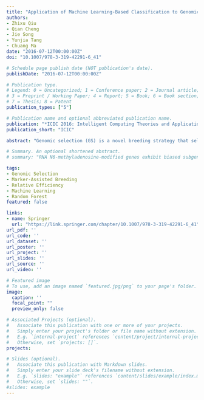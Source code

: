 ```yaml
---
title: "Application of Machine Learning-Based Classification to Genomic Selection and Performance Improvement"
authors:
- Zhixu Qiu
- Qian Cheng
- Jie Song
- Yunjia Tang
- Chuang Ma
date: "2016-07-12T00:00:00Z"
doi: "10.1007/978-3-319-42291-6_41"

# Schedule page publish date (NOT publication's date).
publishDate: "2016-07-12T00:00:00Z"

# Publication type.
# Legend: 0 = Uncategorized; 1 = Conference paper; 2 = Journal article;
# 3 = Preprint / Working Paper; 4 = Report; 5 = Book; 6 = Book section;
# 7 = Thesis; 8 = Patent
publication_types: ["5"]

# Publication name and optional abbreviated publication name.
publication: "*ICIC 2016: Intelligent Computing Theories and Application*"
publication_short: "ICIC"

abstract: "Genomic selection (GS) is a novel breeding strategy that selects individuals with high breeding value using computer programs. Although GS has long been practiced in the field of animal breeding, its application is still challenging in crops with high breeding efficiency, due to the limited training population size, the nature of genotype-environment interactions, and the complex interaction patterns between molecular markers. In this study, we developed a bioinformatics pipeline to perform machine learning (ML)-based classification for GS. We built a random forest-based ML classifier to produce an improved prediction performance, compared with four widely used GS prediction models on the maize GS dataset under study. We found that a reasonable ratio between positive and negative samples of training dataset is required in the ML-based GS classification system. Moreover, we recommended more careful selection of informative SNPs to build a ML-based GS model with high prediction performance."

# Summary. An optional shortened abstract.
# summary: "RNA N6-methyladenosine-modified genes exhibit biased subgenome fractionation, and their co-evolutionary relationship with transposable elements is mediated by genomic duplication in maize (Zea mays)."

tags:
- Genomic Selection
- Marker-Assisted Breeding
- Relative Efficiency
- Machine Learning
- Random Forest
featured: false

links:
- name: Springer
  url: "https://link.springer.com/chapter/10.1007/978-3-319-42291-6_41"
url_pdf: ''
url_code: ''
url_dataset: ''
url_poster: ''
url_project: ''
url_slides: ''
url_source: ''
url_video: ''

# Featured image
# To use, add an image named `featured.jpg/png` to your page's folder. 
image:
  caption: ''
  focal_point: ""
  preview_only: false

# Associated Projects (optional).
#   Associate this publication with one or more of your projects.
#   Simply enter your project's folder or file name without extension.
#   E.g. `internal-project` references `content/project/internal-project/index.md`.
#   Otherwise, set `projects: []`.
projects:

# Slides (optional).
#   Associate this publication with Markdown slides.
#   Simply enter your slide deck's filename without extension.
#   E.g. `slides: "example"` references `content/slides/example/index.md`.
#   Otherwise, set `slides: ""`.
#slides: example
---
```


